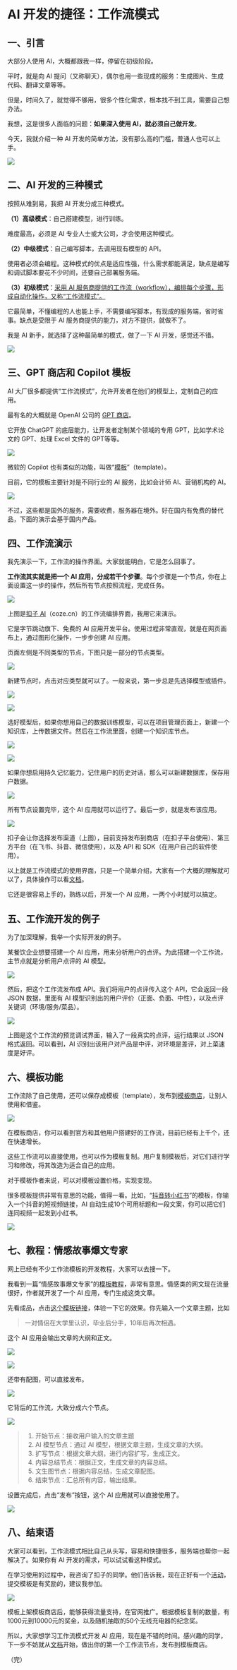 # AI 开发的捷径：工作流模式

## 一、引言

大部分人使用 AI，大概都跟我一样，停留在初级阶段。

平时，就是向 AI 提问（又称聊天），偶尔也用一些现成的服务：生成图片、生成代码、翻译文章等等。

但是，时间久了，就觉得不够用，很多个性化需求，根本找不到工具，需要自己想办法。

我想，这是很多人面临的问题：**如果深入使用 AI，就必须自己做开发**。

今天，我就介绍一种 AI 开发的简单方法，没有那么高的门槛，普通人也可以上手。

![](https://cdn.beekka.com/blogimg/asset/202410/bg2024102701.webp)

## 二、AI 开发的三种模式

按照从难到易，我把 AI 开发分成三种模式。

**（1）高级模式**：自己搭建模型，进行训练。

难度最高，必须是 AI 专业人士或大公司，才会使用这种模式。

**（2）中级模式**：自己编写脚本，去调用现有模型的 API。

使用者必须会编程。这种模式的优点是适应性强，什么需求都能满足，缺点是编写和调试脚本要花不少时间，还要自己部署服务端。

**（3）初级模式**：<u>采用 AI 服务商提供的工作流（workflow），编排每个步骤，形成自动化操作，又称“工作流模式”。</u>

它最简单，不懂编程的人也能上手，不需要编写脚本，有现成的服务端，省时省事。缺点是受限于 AI 服务商提供的能力，对方不提供，就做不了。

我是 AI 新手，就选择了这种最简单的模式，做了一下 AI 开发，感觉还不错。

![](https://cdn.beekka.com/blogimg/asset/202410/bg2024102702.webp)

## 三、GPT 商店和 Copilot 模板

AI 大厂很多都提供“工作流模式”，允许开发者在他们的模型上，定制自己的应用。

最有名的大概就是 OpenAI 公司的 [GPT 商店](https://gptstore.ai/)。

它开放 ChatGPT 的底层能力，让开发者定制某个领域的专用 GPT，比如学术论文的 GPT、处理 Excel 文件的 GPT等等。

![](https://cdn.beekka.com/blogimg/asset/202410/bg2024102703.webp)

微软的 Copilot 也有类似的功能，叫做“[模板](https://www.copilot.com/templates)”（template）。

目前，它的模板主要针对是不同行业的 AI 服务，比如会计师 AI、营销机构的 AI。

![](https://cdn.beekka.com/blogimg/asset/202410/bg2024102704.webp)

不过，这些都是国外的服务，需要收费，服务器在境外。好在国内有免费的替代品，下面的演示会基于国内产品。

## 四、工作流演示

我先演示一下，工作流的操作界面。大家就能明白，它是怎么回事了。

**工作流其实就是把一个 AI 应用，分成若干个步骤**。每个步骤是一个节点，你在上面设置这一步的操作，然后所有节点按照流程，完成任务。

![](https://cdn.beekka.com/blogimg/asset/202410/bg2024102708.webp)

上图是[扣子 AI](https://www.coze.cn/)（coze.cn）的工作流编排界面，我用它来演示。

它是字节跳动旗下、免费的 AI 应用开发平台。使用过程非常直观，就是在网页画布上，通过图形化操作，一步步创建 AI 应用。

页面左侧是不同类型的节点，下图只是一部分的节点类型。

![](https://cdn.beekka.com/blogimg/asset/202410/bg2024102709.webp)

新建节点时，点击对应类型就可以了。一般来说，第一步总是先选择模型或插件。

![](https://cdn.beekka.com/blogimg/asset/202410/bg2024102710.webp)

![](https://cdn.beekka.com/blogimg/asset/202410/bg2024102711.webp)

选好模型后，如果你想用自己的数据训练模型，可以在项目管理页面上，新建一个知识库，上传数据文件。然后在工作流里面，创建一个知识库节点。

![](https://cdn.beekka.com/blogimg/asset/202410/bg2024102712.webp)

![](https://cdn.beekka.com/blogimg/asset/202410/bg2024102713.webp)

如果你想启用持久记忆能力，记住用户的历史对话，那么可以新建数据库，保存用户数据。

![](https://cdn.beekka.com/blogimg/asset/202410/bg2024102714.webp)

所有节点设置完毕，这个 AI 应用就可以运行了。最后一步，就是发布该应用。

![](https://cdn.beekka.com/blogimg/asset/202410/bg2024102715.webp)

扣子会让你选择发布渠道（上图），目前支持发布到商店（在扣子平台使用）、第三方平台（在飞书、抖音、微信使用），以及 API 和 SDK（在用户自己的软件使用）。

以上就是工作流模式的使用界面，只是一个简单介绍，大家有一个大概的理解就可以了，具体操作可以看[文档](https://www.coze.cn/docs/guides/quickstart)。

它还是很容易上手的，熟练以后，开发一个 AI 应用，一两个小时就可以搞定。

## 五、工作流开发的例子

为了加深理解，我举一个实际开发的例子。

某餐饮企业想要搭建一个 AI 应用，用来分析用户的点评。为此搭建一个工作流，主节点就是分析用户点评的 AI 模型。

![](https://cdn.beekka.com/blogimg/asset/202410/bg2024102801.webp)

然后，把这个工作流发布成 API。我们将用户的点评传入这个 API，它会返回一段 JSON 数据，里面有 AI 模型识别出的用户评价（正面、负面、中性），以及点评关键词（环境/服务/菜品）。

![](https://cdn.beekka.com/blogimg/asset/202410/bg2024102802.webp)

上图是这个工作流的预览调试界面，输入了一段真实的点评，运行结果以 JSON 格式返回。可以看到，AI 识别出该用户对产品是中评，对环境是差评，对上菜速度是好评。

## 六、模板功能

工作流除了自己使用，还可以保存成模板（template），发布到[模板商店](https://www.coze.cn/store/agent)，让别人使用和借鉴。

![](https://cdn.beekka.com/blogimg/asset/202410/bg2024102803.webp)

在模板商店，你可以看到官方和其他用户搭建好的工作流，目前已经有上千个，还在快速增长。

这些工作流可以直接使用，也可以作为模板复制。用户复制模板后，对它们进行学习和修改，将其改造为适合自己的应用。

对于模板作者来说，可以对模板设置价格，实现变现。

很多模板提供非常有意思的功能，值得一看。比如，“[抖音转小红书](https://www.coze.cn/template/workflow/7375170277233442850?entity_type=23)”的模板，你输入一个抖音的短视频链接，AI 自动生成10个可用标题和一段文案，你可以把它们连同视频一起发到小红书。

![](https://cdn.beekka.com/blogimg/asset/202410/bg2024102804.webp)

## 七、教程：情感故事爆文专家

网上已经有不少工作流模板的开发教程，大家可以去搜一下。

我看到一篇“情感故事爆文专家”的[模板教程](https://mp.weixin.qq.com/s/rNtKofSJi-H2D7tw9I8WEQ)，非常有意思。情感类的网文现在流量很好，作者就开发了一个 AI 应用，专门生成这类文章。

先看成品，点击[这个模板链接](https://www.coze.cn/store/bot/7393353847667916836)，体验一下它的效果。你先输入一个文章主题，比如

> 一对情侣在大学里认识，毕业后分手，10年后再次相遇。

这个 AI 应用会输出文章的大纲和正文。

![](https://cdn.beekka.com/blogimg/asset/202410/bg2024102811.webp)

![](https://cdn.beekka.com/blogimg/asset/202410/bg2024102806.webp)

还带有配图，可以直接发布。

![](https://cdn.beekka.com/blogimg/asset/202410/bg2024102807.webp)

它背后的工作流，大致分成六个节点。

![](https://cdn.beekka.com/blogimg/asset/202410/bg2024102808.webp)

> 1. 开始节点：接收用户输入的文章主题
> 1. AI 模型节点：通过 AI 模型，根据文章主题，生成文章的大纲。
> 1. 扩写节点：根据文章大纲，进行内容扩写，生成正文。
> 1. 内容总结节点：根据正文，生成文章的内容总结。
> 1. 文生图节点：根据内容总结，生成文章配图。
> 1. 结束节点：汇总所有内容，输出结果。

设置完成后，点击“发布”按钮，这个 AI 应用就可以直接使用了。

![](https://cdn.beekka.com/blogimg/asset/202410/bg2024102809.webp)

## 八、结束语

大家可以看到，工作流模式相比自己从头写，容易和快捷很多，服务端也帮你一起解决了。如果你有 AI 开发的需求，可以试试看这种模式。

在学习使用的过程中，我咨询了扣子的同学。他们告诉我，现在正好有一个[活动](https://www.coze.cn/docs/guides/template_challenge)，提交模板是有奖励的，建议我参加。

![](https://cdn.beekka.com/blogimg/asset/202410/bg2024102810.webp)

模板上架模板商店后，能够获得流量支持，在官网推广。根据模板复制的数量，有1000元到10000元的奖金，以及随机抽取的50个无线充电器的纪念奖。

所以，大家想学习工作流模式开发 AI 应用，现在是不错的时间。感兴趣的同学，下一步不妨就从[文档](https://www.coze.cn/docs/guides/welcome)开始，做出你的第一个工作流节点，发布到模板商店。

（完）
